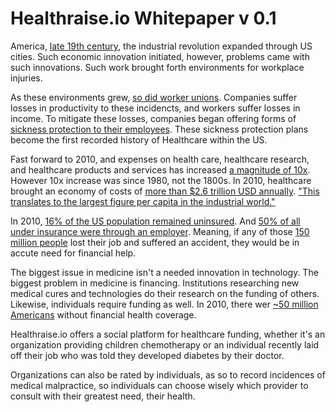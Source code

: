 # Healthraise.io Whitepaper v 0.1


America, [late 19th century](https://www.griffinbenefits.com/employeebenefitsblog/history_of_healthcare), the industrial revolution expanded through US cities.
Such economic innovation initiated, however, problems came with such innovations. Such work brought forth
environments for workplace injuries.

As these environments grew, [so did worker unions](https://www.griffinbenefits.com/employeebenefitsblog/history_of_healthcare).
Companies suffer losses in productivity to these incidencts, and workers suffer losses in income.
To mitigate these losses, companies began offering forms of [sickness protection to their employees](https://www.griffinbenefits.com/employeebenefitsblog/history_of_healthcare).
These sickness protection plans become the first recorded history of Healthcare within the US.

Fast forward to 2010, and expenses on health care, healthcare research, and healthcare products and
services has increased [a magnitude of 10x](https://saylordotorg.github.io/text_social-problems-continuity-and-change/s16-04-problems-of-health-care-in-the.html). However 10x increase was since 1980, not the 1800s.
In 2010, healthcare brought an economy of costs of [more than $2.6 trillion USD annually](https://saylordotorg.github.io/text_social-problems-continuity-and-change/s16-04-problems-of-health-care-in-the.html).
["This translates to the largest figure per capita in the industrial world."](https://saylordotorg.github.io/text_social-problems-continuity-and-change/s16-04-problems-of-health-care-in-the.html)

In 2010, [16% of the US population remained uninsured](https://saylordotorg.github.io/text_social-problems-continuity-and-change/s16-04-problems-of-health-care-in-the.html). And [50% of all under insurance were through an employer](https://saylordotorg.github.io/text_social-problems-continuity-and-change/s16-04-problems-of-health-care-in-the.html).
Meaning, if any of those [150 million people](https://www.census.gov/programs-surveys/decennial-census/decade.2010.html) lost their job and suffered an accident, they would be in accute need for financial help.

The biggest issue in medicine isn't a needed innovation in technology. The biggest problem in medicine is financing.
Institutions researching new medical cures and technologies do their research on the funding of others.
Likewise, individuals require funding as well. In 2010, there wer [~50 million Americans](https://saylordotorg.github.io/text_social-problems-continuity-and-change/s16-04-problems-of-health-care-in-the.html) without financial health coverage.

Healthraise.io offers a social platform for healthcare funding, whether it's an organization providing children chemotherapy or an individual recently laid off their job who was told they developed diabetes by their doctor.

Organizations can also be rated by individuals, as so to record incidences of medical malpractice, so individuals can choose wisely which provider to consult with their greatest need, their health.

